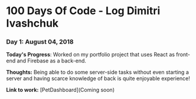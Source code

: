 # 100 Days Of Code - Log Dimitri Ivashchuk

### Day 1: August 04, 2018

**Today's Progress**: Worked on my portfolio project that uses React as front-end and Firebase as a back-end.

**Thoughts:** Being able to do some server-side tasks without even starting a server and having scarce knowledge of back is quite enjoyable experience!

**Link to work:** [PetDashboard](Coming soon)
